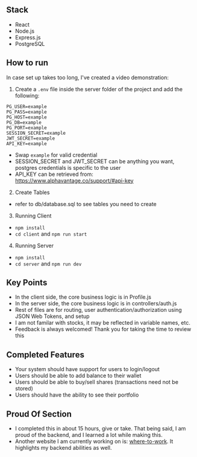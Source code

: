 ## Stack
 
- React
- Node.js
- Express.js
- PostgreSQL

## How to run

In case set up takes too long, I've created a video demonstration:

1. Create a `.env` file inside the server folder of the project and add the following:

```
PG_USER=example
PG_PASS=example
PG_HOST=example
PG_DB=example
PG_PORT=example
SESSION_SECRET=example
JWT_SECRET=example
API_KEY=example
```

- Swap `example` for valid credential
- SESSION_SECRET and JWT_SECRET can be anything you want, postgres credentials is specific to the user
- API_KEY can be retrieved from: https://www.alphavantage.co/support/#api-key

2. Create Tables

- refer to db/database.sql to see tables you need to create

3. Running Client
- `npm install`
- `cd client` and `npm run start`

4. Running Server
- `npm install`
- `cd server` and `npm run dev`

## Key Points

- In the client side, the core business logic is in Profile.js
- In the server side, the core business logic is in controllers/auth.js
- Rest of files are for routing, user authentication/authorization using JSON Web Tokens, and setup
- I am not familar with stocks, it may be reflected in variable names, etc. 
- Feedback is always welcomed! Thank you for taking the time to review this

## Completed Features
- Your system should have support for users to login/logout
- Users should be able to add balance to their wallet
- Users should be able to buy/sell shares (transactions need not be stored)
- Users should have the ability to see their portfolio

## Proud Of Section
- I completed this in about 15 hours, give or take. That being said, I am proud of the backend, and I learned a lot while making this.
- Another website I am currently working on is: [where-to-work](https://www.where-to-work.com). It highlights my backend abilities as well.

